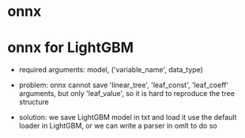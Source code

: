 # onnx

# onnx for LightGBM

- required arguments: model, ('variable_name', data_type)

- problem: onnx cannot save 'linear_tree', 'leaf_const', 'leaf_coeff' arguments, but only 'leaf_value', so it is hard to reproduce the tree structure

- solution: we save LightGBM model in txt and load it use the default loader in LightGBM, or we can write a parser in omlt to do so
